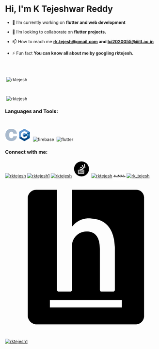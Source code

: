 <h1 align="left">Hi, I'm K Tejeshwar Reddy</h1>

- 🔭 I’m currently working on **flutter and web development**

- 👯 I’m looking to collaborate on **flutter projects.**

- 📫 How to reach me **rk.tejesh@gmail.com and lci2020055@iiitl.ac.in**

- ⚡ Fun fact **You can know all about me by googling rktejesh.**
<br>
<br>
<p>&nbsp;<img align="center" src="https://github-readme-stats.vercel.app/api?username=rktejesh&show_icons=true&locale=en" alt="rktejesh" /></p>
<br>
<p>&nbsp;<img align="center" src="https://github-readme-streak-stats.herokuapp.com/?user=rktejesh&" alt="rktejesh" /></p>

<h3 align="left">Languages and Tools:</h3>
<br>
<p align="left"><img src="https://raw.githubusercontent.com/devicons/devicon/master/icons/c/c-original.svg" alt="c" width="40" height="40"/>&nbsp;<img src="https://raw.githubusercontent.com/devicons/devicon/master/icons/cplusplus/cplusplus-original.svg" alt="cplusplus" width="40" height="40"/>&nbsp; <img src="https://www.vectorlogo.zone/logos/firebase/firebase-icon.svg" alt="firebase" width="40" height="40"/>&nbsp; <img src="https://www.vectorlogo.zone/logos/flutterio/flutterio-icon.svg" alt="flutter" width="40" height="40"/> </p>

<h3 align="left">Connect with me:</h3>
<p align="left">
<a href="https://dev.to/rktejesh" target="blank"><img align="center" src="https://cdn.jsdelivr.net/npm/simple-icons@3.0.1/icons/dev-dot-to.svg" alt="rktejesh" height="30" width="40" /></a>
<a href="https://twitter.com/rktejesh1" target="blank"><img align="center" src="https://raw.githubusercontent.com/rahuldkjain/github-profile-readme-generator/neutral-icons/src/images/icons/Social/twitter.svg" alt="rktejesh1" height="30" width="40" /></a>
<a href="https://linkedin.com/in/rktejesh" target="blank"><img align="center" src="https://raw.githubusercontent.com/rahuldkjain/github-profile-readme-generator/neutral-icons/src/images/icons/Social/linked-in-alt.svg" alt="rktejesh" height="30" width="40" /></a>
<a href="https://stackoverflow.com/users/14700514" target="blank"><svg xmlns="http://www.w3.org/2000/svg" xmlns:xlink="http://www.w3.org/1999/xlink" enable-background="new -1163 1657.697 56.693 56.693" height="56.693px" id="Layer_1" version="1.1" viewBox="-1163 1657.697 56.693 56.693" width="56.693px" xml:space="preserve"><path d="M-1134.653,1662.9163c-13.5996,0-24.625,11.0234-24.625,24.623s11.0254,24.625,24.625,24.625  c13.5985,0,24.6239-11.0254,24.6239-24.625S-1121.0544,1662.9163-1134.653,1662.9163z M-1138.1688,1680.2804l10.5885,6.2452  l-1.3339,2.2612l-10.5891-6.2455L-1138.1688,1680.2804z M-1141.0013,1686.3375l11.8713,3.1913l-0.6814,2.5355l-11.8719-3.1913  L-1141.0013,1686.3375z M-1142.1785,1691.8271l12.2408,1.1279l-0.2408,2.6139l-12.2411-1.1271L-1142.1785,1691.8271z   M-1130.2347,1696.3214l0.0016,2.6257l-12.2936,0.0057l-0.0012-2.6254L-1130.2347,1696.3214z M-1126.0458,1702.4907  c0,0,0,0.6133-0.0206,0.6133v0.01h-19.6694c0,0-0.613,0-0.613-0.01h-0.0209v-12.7936h2.1v10.7336h16.1241v-10.7336h2.0999V1702.4907  z M-1127.153,1686.1653l-6.9266-10.1562l2.1694-1.4792l6.9261,10.1569L-1127.153,1686.1653z M-1124.5138,1684.5271l-2.1025-12.1116  l2.5869-0.449l2.103,12.1117L-1124.5138,1684.5271z"/></svg></a>
<a href="https://fb.com/rktejesh" target="blank"><img align="center" src="https://commons.wikimedia.org/wiki/File:Facebook_icon_(black).svg" alt="rktejesh" height="30" width="40" /></a>
<a href="https://dribbble.com/rktejesh" target="blank"><img align="center" src="./iconfinder_BW_Dribbble_3_glyph_svg_5305156.svg" alt="rktejesh" height="30" width="40" /></a>
<a href="https://www.codechef.com/users/rk_tejesh" target="blank"><img align="center" src="https://cdn.jsdelivr.net/npm/simple-icons@3.1.0/icons/codechef.svg" alt="rk_tejesh" height="30" width="40" /></a>
<a href="https://www.hackerearth.com/@rktejesh" target="blank"><svg xmlns="http://www.w3.org/2000/svg" xmlns:xlink="http://www.w3.org/1999/xlink" version="1.1" id="Layer_1" x="0px" y="0px" viewBox="0 0 512 512" style="enable-background:new 0 0 512 512;" xml:space="preserve"><g><g><path d="M439.4,31H224.3v121.7h2c15.7-20.2,41.5-29.9,66.7-25l-0.4-0.1c36.8,2.7,73.3,25,75.4,96.7V366c-0.2,2.9-2.5,5.3-5.3,5.4 H323c-2.9,0-5.3-2.4-5.3-5.4V228.8c0-33.3-11-58.4-43.9-58.4H273c-28.3,0-50.6,23.9-48.8,52.1v-0.2V366c0,3-2.4,5.4-5.3,5.4h-39.3 c-3,0-5.4-2.4-5.4-5.4V31h-69.6c-15.4,0-28,12.2-28.6,27.5V452c0.6,16.1,13.7,28.9,29.8,29h333.6c15.5-0.4,27.5-13.6,26.5-29.1 v0.1V58.5c1-14.9-10.9-27.5-25.8-27.5L439.4,31L439.4,31z M391.7,424.4H150.1v-24.8h241.6V424.4z"/</g></g></svg></a>
</p>

<p align="left"> <a href="https://twitter.com/rktejesh1" target="blank"><img src="https://img.shields.io/twitter/follow/rktejesh1?logo=twitter&style=for-the-badge" alt="rktejesh1" /></a> </p>
